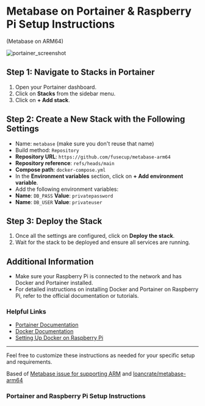 # Metabase on Portainer & Raspberry Pi Setup Instructions 
(Metabase on ARM64) 

![portainer_screenshot](https://github.com/fusecup/metabase-arm64/assets/2886380/1b7e2f1d-40a7-4073-9a0b-65749ee98bcb)

## Step 1: Navigate to Stacks in Portainer

1. Open your Portainer dashboard.
2. Click on **Stacks** from the sidebar menu.
3. Click on **+ Add stack**.

## Step 2: Create a New Stack with the Following Settings

- Name: `metabase` (make sure you don't reuse that name)
- Build method: `Repository`
- **Repository URL**: `https://github.com/fusecup/metabase-arm64`
- **Repository reference**: `refs/heads/main`
- **Compose path**: `docker-compose.yml`
- In the **Environment variables** section, click on **+ Add environment variable**.
- Add the following environment variables:
- **Name**: `DB_PASS` **Value**: `privatepassword`
- **Name**: `DB_USER` **Value**: `privateuser`

## Step 3: Deploy the Stack

1. Once all the settings are configured, click on **Deploy the stack**.
2. Wait for the stack to be deployed and ensure all services are running.

## Additional Information

- Make sure your Raspberry Pi is connected to the network and has Docker and Portainer installed.
- For detailed instructions on installing Docker and Portainer on Raspberry Pi, refer to the official documentation or tutorials.

### Helpful Links
- [Portainer Documentation](https://docs.portainer.io/)
- [Docker Documentation](https://docs.docker.com/)
- [Setting Up Docker on Raspberry Pi](https://www.raspberrypi.org/documentation/computers/containerization/)

---

Feel free to customize these instructions as needed for your specific setup and requirements.

Based of [Metabase issue for supporting ARM](https://github.com/metabase/metabase/issues/13119) and [loancrate/metabase-arm64](https://github.com/loancrate/metabase-arm64)


### Portainer and Raspberry Pi Setup Instructions
